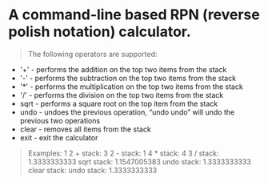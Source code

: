 # A command-line based RPN (reverse polish notation) calculator.
> The following operators are supported:
*   '+'   - performs the addition on the top two items from the stack
*   '-'   - performs the subtraction on the top two items from the stack
*   '*'   - performs the multiplication on the top two items from the stack
*   '/'   - performs the division on the top two items from the stack
*   sqrt  - performs a square root on the top item from the stack
*   undo  - undoes the previous operation, “undo undo” will undo the previous two operations
*   clear - removes all items from the stack
*   exit  - exit the calculator

> Examples:
1 2 +
stack: 3
2 -
stack: 1
4 *
stack: 4
3 /
stack: 1.3333333333
sqrt
stack: 1.1547005383
undo
stack: 1.3333333333
clear
stack: 
undo
stack: 1.3333333333
